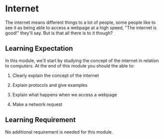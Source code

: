 # Internet

The internet means different things to a lot of people, some people like to see it as being able to access a webpage at a high speed, "The internet is good!" they'll say. But is that all there is to it though?

## Learning Expectation

In this module, we'll start by studying the concept of the internet in relation to computers. At the end of this module you should the able to:

1. Clearly explain the concept of the internet

2. Explain protocols and give examples

3. Explain what happens when we access a webpage

4. Make a network request

## Learning Requirement

No additional requirement is needed for this module.
